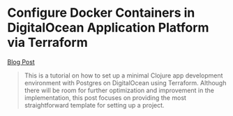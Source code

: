 # Configure Docker Containers in DigitalOcean Application Platform via Terraform

[Blog Post](https://tonitalksdev.com/deploying-clojure-like-a-seasoned-hobbyist)

> This is a tutorial on how to set up a minimal Clojure app development environment with Postgres on DigitalOcean using Terraform. Although there will be room for further optimization and improvement in the implementation, this post focuses on providing the most straightforward template for setting up a project.
